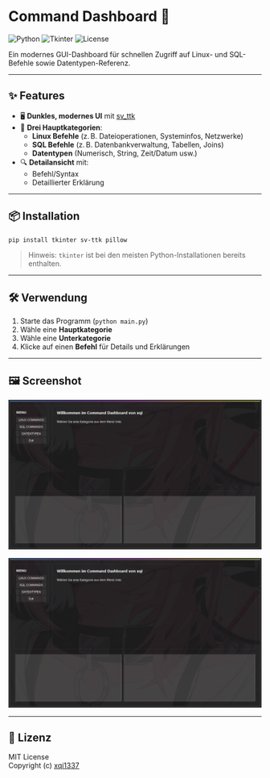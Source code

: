 
# Command Dashboard 🚀

![Python](https://img.shields.io/badge/python-3.x-blue.svg)
![Tkinter](https://img.shields.io/badge/GUI-Tkinter-green.svg)
![License](https://img.shields.io/badge/license-MIT-orange.svg)

Ein modernes GUI-Dashboard für schnellen Zugriff auf Linux- und SQL-Befehle sowie Datentypen-Referenz.

---

## ✨ Features

- 🖥️ **Dunkles, modernes UI** mit [sv_ttk](https://github.com/rdbende/sv_ttk)
- 📂 **Drei Hauptkategorien**:
  - **Linux Befehle** (z. B. Dateioperationen, Systeminfos, Netzwerke)
  - **SQL Befehle** (z. B. Datenbankverwaltung, Tabellen, Joins)
  - **Datentypen** (Numerisch, String, Zeit/Datum usw.)
- 🔍 **Detailansicht** mit:
  - Befehl/Syntax
  - Detaillierter Erklärung

---

## 📦 Installation

```bash
pip install tkinter sv-ttk pillow
```

> Hinweis: `tkinter` ist bei den meisten Python-Installationen bereits enthalten.

---

## 🛠️ Verwendung

1. Starte das Programm (`python main.py`)
2. Wähle eine **Hauptkategorie**
3. Wähle eine **Unterkategorie**
4. Klicke auf einen **Befehl** für Details und Erklärungen

---

## 🖼️ Screenshot



![Screenshot](./screenshot.png)


![Screenshot](./screenshot.png)

---

## 📜 Lizenz

MIT License  
Copyright (c) [xqi1337](https://github.com/xqi1337)
